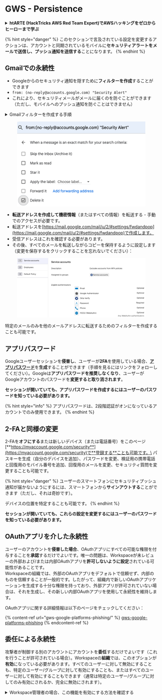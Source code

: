 # GWS - Persistence

<details>

<summary><strong>htARTE (HackTricks AWS Red Team Expert)でAWSハッキングをゼロからヒーローまで学ぶ</strong></summary>

HackTricksをサポートする他の方法:

* **HackTricksにあなたの会社を広告したい**、または**HackTricksをPDFでダウンロードしたい**場合は、[**サブスクリプションプラン**](https://github.com/sponsors/carlospolop)をチェックしてください。
* [**公式PEASS & HackTricksグッズ**](https://peass.creator-spring.com)を入手する
* [**PEASSファミリー**](https://opensea.io/collection/the-peass-family)を発見する、私たちの独占的な[**NFTs**](https://opensea.io/collection/the-peass-family)のコレクション
* 💬 [**Discordグループ**](https://discord.gg/hRep4RUj7f)に**参加する**か、[**テレグラムグループ**](https://t.me/peass)に参加するか、**Twitter** 🐦 [**@carlospolopm**](https://twitter.com/carlospolopm)を**フォローする**。
* **HackTricks**と[**HackTricks Cloud**](https://github.com/carlospolop/hacktricks-cloud)のgithubリポジトリにPRを提出して、あなたのハッキングのコツを共有する。

</details>

{% hint style="danger" %}
このセクションで言及されている設定を変更するアクションは、アカウントと同期されているモバイルに**セキュリティアラートをメールで送信し、プッシュ通知を送信する**ことになります。
{% endhint %}

## **Gmailでの永続性**

* Googleからのセキュリティ通知を隠すために**フィルターを作成**することができます
* `from: (no-reply@accounts.google.com) "Security Alert"`
* これにより、セキュリティメールがメールに届くのを防ぐことができます（ただし、モバイルへのプッシュ通知を防ぐことはできません）

<details>

<summary>Gmailフィルターを作成する手順</summary>

（[**こちら**](https://support.google.com/mail/answer/6579)からの指示）

1. [Gmail](https://mail.google.com/)を開きます。
2. 上部の検索ボックスで、検索オプションを表示 ![photos tune](https://lh3.googleusercontent.com/cD6YR\_YvqXqNKxrWn2NAWkV6tjJtg8vfvqijKT1\_9zVCrl2sAx9jROKhLqiHo2ZDYTE=w36) をクリックします。
3. 検索条件を入力します。検索が正しく機能したか確認するには、**検索**をクリックして表示されるメールを確認します。
4. 検索ウィンドウの下部で、**フィルターを作成**をクリックします。
5. フィルターで行いたい操作を選択します。
6. **フィルターを作成**をクリックします。

現在のフィルターを確認する（削除する）には、[https://mail.google.com/mail/u/0/#settings/filters](https://mail.google.com/mail/u/0/#settings/filters)をチェックしてください。

</details>

<figure><img src="../../.gitbook/assets/image (142).png" alt=""><figcaption></figcaption></figure>

* **転送アドレスを作成して機密情報**（またはすべての情報）を転送する - 手動でのアクセスが必要です。
* 転送アドレスを[https://mail.google.com/mail/u/2/#settings/fwdandpop](https://mail.google.com/mail/u/2/#settings/fwdandpop)で作成します。
* 受信アドレスはこれを確認する必要があります。
* その後、すべてのメールを転送しながらコピーを保持するように設定します（変更を保存するをクリックすることを忘れないでください）：

<figure><img src="../../.gitbook/assets/image (143).png" alt=""><figcaption></figcaption></figure>

特定のメールのみを他のメールアドレスに転送するためのフィルターを作成することも可能です。

## アプリパスワード

Googleユーザーセッションを**侵害し**、ユーザーが**2FA**を使用している場合、[**アプリパスワード**](https://support.google.com/accounts/answer/185833?hl=en)を**生成**することができます（手順を見るにはリンクをフォローしてください）。Googleは**アプリパスワードを推奨しなくなり**、ユーザーがGoogleアカウントのパスワードを**変更すると取り消されます**。

**セッションが開いていても、アプリパスワードを作成するにはユーザーのパスワードを知っている必要があります。**

{% hint style="info" %}
アプリパスワードは、2段階認証がオンになっているアカウントでのみ使用できます。
{% endhint %}

## 2-FAと同様の変更

2-FAを**オフにする**または新しいデバイス（または電話番号）をこのページ[**https://myaccount.google.com/security**](https://myaccount.google.com/security)で**登録する**ことも可能です。\
パスキーを生成（自分のデバイスを追加）、パスワードを変更、検証用の携帯電話と回復用のモバイル番号を追加、回復用のメールを変更、セキュリティ質問を変更することも可能です。

{% hint style="danger" %}
ユーザーのスマートフォンにセキュリティプッシュ通知が届かないようにするには、スマートフォンから**サインアウトする**ことができます（ただし、それは奇妙です）。

デバイスの位置を特定することも可能です。
{% endhint %}

**セッションが開いていても、これらの設定を変更するにはユーザーのパスワードを知っている必要があります。**

## OAuthアプリを介した永続性

ユーザーのアカウントを**侵害した場合**、OAuthアプリにすべての可能な権限を付与することを**承認**するだけでよいです。唯一の問題は、Workspaceが未レビューの外部および/または内部OAuthアプリを**許可しないように設定**されている可能性があることです。\
Workspaceの組織では、外部のOAuthアプリをデフォルトで信頼せず、内部のものを信頼することが一般的です。したがって、組織内で新しいOAuthアプリケーションを生成する十分な権限を持っており、外部アプリが許可されていない場合は、それを生成し、その新しい内部OAuthアプリを使用して永続性を維持します。

OAuthアプリに関する詳細情報は以下のページをチェックしてください：

{% content-ref url="gws-google-platforms-phishing/" %}
[gws-google-platforms-phishing](gws-google-platforms-phishing/)
{% endcontent-ref %}

## 委任による永続性

攻撃者が制御する別のアカウントにアカウントを**委任**するだけでよいです（これを行うことが許可されている場合）。Workspaceの**組織**では、このオプションが**有効**になっている必要があります。すべてのユーザーに対して無効にすることも、特定のユーザー/グループに対して有効にすることも、またはすべてのユーザーに対して有効にすることもできます（通常は特定のユーザー/グループに対してのみ有効にされるか、完全に無効にされます）。

<details>

<summary>Workspace管理者の場合、この機能を有効にする方法を確認する</summary>

（[ドキュメントからの情報](https://support.google.com/a/answer/7223765)）

組織の管理者として（例えば、あなたの職場や学校で）、ユーザーが自分のGmailアカウントへのアクセスを委任できるかどうかを制御します。すべてのユーザーにアカウントの委任オプションを許可することも、特定の部門の人々にのみ委任の設定を許可することもできます。例えば、以下のようにします：

* Gmailアカウントに管理アシスタントを委任として追加し、彼らに代わってメールを読んだり送信したりできるようにします。
* グループ（例えば、営業部門）をGroupsの委任として追加し、全員が1つのGmailアカウントにアクセスできるようにします。

ユーザーは、ドメインまたは組織単位に関係なく、同じ組織内の別のユーザーにのみアクセスを委任できます。

#### 委任の制限と制約

* **ユーザーが自分のメールボックスのアクセスをGoogleグループに付与できるようにする**オプション：このオプションを使用するには、委任されたアカウントのOUと各グループメンバーのOUで有効にする必要があります。このオプションが有効になっていないOUに属するグループメンバーは、委任されたアカウントにアクセスできません。
* 通常の使用では、40人の委任ユーザーが同時にGmailアカウントにアクセスできます。委任者の1人以上が平均以上の使用をすると、この数が減る可能性があります。
* Gmailに頻繁にアクセスするAPIやブラウザ拡張機能などの自動化されたプロセスも、同時にアカウントにアクセスできる委任者の数を減らす可能性があります。
* 単一のGmailアカウントは最大1,000人のユニークな委任者をサポートします。Groupsのグループは、制限に対して1つの委任者としてカウントされます。
* 委任はGmailアカウントの制限を増やしません。委任ユーザーを持つGmailアカウントは、標準のGmailアカウントの制限とポリシーを持っています。詳細については、[Gmailの制限とポリシー](https://support.google.com/a/topic/28609)をご覧ください。

#### ステップ1: ユーザーのGmail委任をオンにする

**始める前に：** 特定のユーザーに設定を適用するには、そのアカウントを[組織単位](https://support.google.com/a/topic/1227584)に入れておきます。

1. [Google管理コンソール](https://admin.google.com/)に[サインイン](https://admin.google.com/)します。

管理者アカウントを使用してサインインします。現在のアカウントCarlosPolop@gmail.comではありません 2. 管理コンソールで、メニュー ![and then](https://storage.googleapis.com/support-kms-prod/Th2Tx0uwPMOhsMPn7nRXMUo3vs6J0pto2DTn) **Apps** ![and then](https://storage.googleapis.com/support-kms-prod/Th2Tx0uwPMOhsMPn7nRXMUo3vs6J0pto2DTn) **Google Workspace** ![and then](https://storage.googleapis.com/support-kms-prod/Th2Tx0uwPMOhsMPn7nRXMUo3vs6J0pto2DTn) **Gmail** ![and then](https://storage.googleapis.com/support-kms-prod/Th2Tx0uwPMOhsMPn7nRXMUo3vs6J0pto2DTn) **User settings**に移動します。 3. すべてのユーザーに設定を適用するには、最上位の組織単位を選択したままにします。それ以外の場合は、子[組織単位](https://support.google.com/a/topic/1227584)を選択します。 4. **Mail delegation**をクリックします。 5. **Let users delegate access to their mailbox to other users in the domain**ボックスをチェックします。 6. （オプション）ユーザーが委任されたメッセージに含まれる送信者情報を指定できるようにするには、**Allow users to customize this setting**ボックスをチェックします。 7. 委任者によって送信されたメッセージに含まれるデフォルトの送信者情報のオプションを選択します：

* **メールの所有者とメールを送信した委任者を表示する**—メッセージにはGmailアカウントの所有者と委任者のメールアドレスが含まれます。
* **アカウントの所有者のみを表示する**—メッセージにはGmailアカウントの所有者のメールアドレスのみが含まれます。委任者のメールアドレスは含まれません。

8. （オプション）ユーザーがGroupsのグループを委任として追加できるようにするには、**Allow users to grant their mailbox access to a Google group**ボックスをチェックします。
9. **Save**をクリックします。子組織単位を設定した場合、親組織単位の設定を**Inherit**または**Override**することができるかもしれません。
10. （オプション）他の組織単位にGmail委任をオンにするには、

</details>
